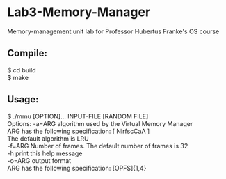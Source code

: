 Lab3-Memory-Manager
===================

Memory-management unit lab for Professor Hubertus Franke's OS course

Compile:
-----------
$ cd build  
$ make

Usage:
-----------
$ ./mmu [OPTION]... INPUT-FILE [RANDOM FILE]  
Options:	-a=ARG	algorithm used by the Virtual Memory Manager  
			ARG has the following specification: [ NlrfscCaA ]  
			The default algorithm is LRU  
		-f=ARG	Number of frames. The default number of frames is 32  
		-h	print this help message  
		-o=ARG	output format  
			ARG has the following specification: [OPFS]{1,4}  
